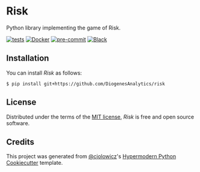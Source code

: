 # Risk

Python library implementing the game of Risk.

[![tests](https://github.com/DiogenesAnalytics/risk/workflows/tests/badge.svg)][tests]
[![Docker](https://github.com/DiogenesAnalytics/risk/workflows/docker/badge.svg)][docker]
[![pre-commit](https://img.shields.io/badge/pre--commit-enabled-brightgreen?logo=pre-commit&logoColor=white)][pre-commit]
[![Black](https://img.shields.io/badge/code%20style-black-000000.svg)][black]

[tests]: https://github.com/DiogenesAnalytics/risk/actions?workflow=tests
[docker]: https://github.com/DiogenesAnalytics/risk/actions?workflow=docker
[pre-commit]: https://github.com/pre-commit/pre-commit
[black]: https://github.com/psf/black

## Installation

You can install _Risk_ as follows:

```console
$ pip install git+https://github.com/DiogenesAnalytics/risk
```

## License

Distributed under the terms of the [MIT license][license],
_Risk_ is free and open source software.

## Credits

This project was generated from [@cjolowicz]'s [Hypermodern Python Cookiecutter] template.

[@cjolowicz]: https://github.com/cjolowicz
[hypermodern python cookiecutter]: https://github.com/cjolowicz/cookiecutter-hypermodern-python

<!-- github-only -->

[license]: https://github.com/DiogenesAnalytics/risk/blob/main/LICENSE

